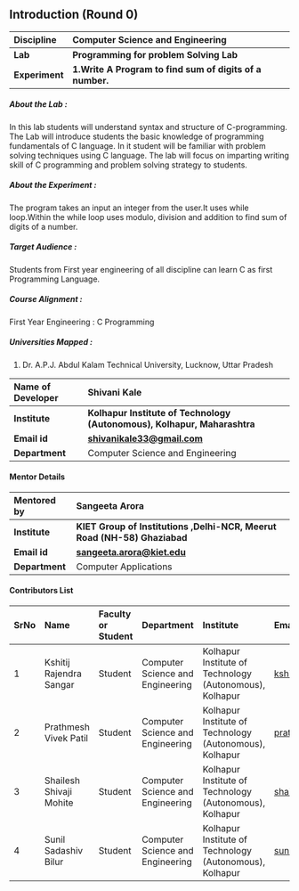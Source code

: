 ## Introduction (Round 0)

<b>Discipline | <b>Computer Science and Engineering
:--|:--|
<b> Lab | <b> Programming for problem Solving Lab
<b> Experiment|     <b> 1.Write A Program to find sum of digits of a number.
 
<h5> About the Lab : </h5>
        In this lab students will understand syntax and structure of C-programming. The Lab will introduce students  the basic knowledge of programming fundamentals of C language. In it student will be familiar with problem solving techniques using C language. The lab will focus on imparting writing skill of C programming and problem solving strategy to students.

<h5> About the Experiment :  </h5>
The program takes an input an integer from the user.It uses while loop.Within the while loop uses modulo, division and addition to find sum of digits of a number.

<h5> Target Audience : </h5>

Students from First year engineering of all discipline can learn C as first Programming Language.

<h5> Course Alignment : </h5>

First Year Engineering : C Programming 

<h5> Universities Mapped : </h5>

1. Dr. A.P.J. Abdul Kalam Technical University, Lucknow, Uttar Pradesh


<b>Name of Developer | <b> Shivani Kale
:--|:--|
<b> Institute | <b> Kolhapur Institute of Technology (Autonomous), Kolhapur, Maharashtra
<b> Email id|     <b> shivanikale33@gmail.com
<b> Department | Computer Science and Engineering

#### Mentor Details

<b>Mentored by | <b> Sangeeta Arora
:--|:--|
<b> Institute | <b> KIET Group of Institutions ,Delhi-NCR, Meerut Road (NH-58) Ghaziabad
<b> Email id|     <b> sangeeta.arora@kiet.edu
<b> Department | Computer Applications

#### Contributors List

SrNo | Name | Faculty or Student | Department| Institute | Email id
:--|:--|:--|:--|:--|:--|
1 | Kshitij Rajendra Sangar | Student | Computer Science and Engineering | Kolhapur Institute of Technology (Autonomous), Kolhapur |kshitijsangar@gmail.com
2 | Prathmesh Vivek Patil | Student | Computer Science and Engineering | Kolhapur Institute of Technology (Autonomous), Kolhapur | prathmeshpatil0126@gmail.com
3 | Shailesh Shivaji Mohite | Student | Computer Science and Engineering | Kolhapur Institute of Technology (Autonomous), Kolhapur |shailesh.mohite7543@gmail.com
4 | Sunil Sadashiv Bilur | Student | Computer Science and Engineering | Kolhapur Institute of Technology (Autonomous), Kolhapur | sunilbilur@gmail.com
